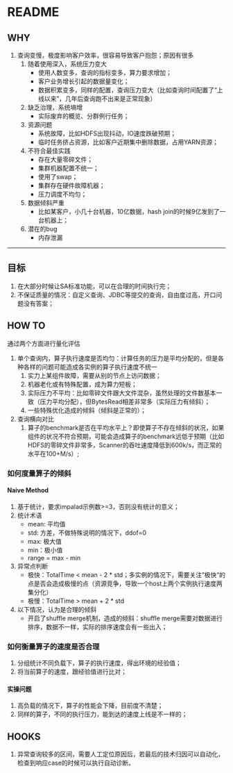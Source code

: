 # README

## WHY

1. 查询变慢，极度影响客户效率，很容易导致客户抱怨；原因有很多
   1. 随着使用深入，系统压力变大
      - 使用人数变多，查询的指标变多，算力要求增加；
      - 客户业务增长引起的数据量变化；
      - 数据积累变多，同样的配置，查询压力变大（比如查询时间配置了“上线以来”，几年后查询跑不出来是正常现象）
   2. 缺乏治理，系统墒增
      - 实际废弃的概览、分群例行任务；
   3. 资源问题
      * 系统故障，比如HDFS出现抖动，IO速度跌破预期；
      * 临时任务挤占资源，比如客户近期集中删除数据，占用YARN资源；
   4. 不符合最佳实践
      * 存在大量零碎文件；
      * 集群机器配置不统一；
      * 使用了swap；
      * 集群存在硬件故障机器；
      * 压力调度不均匀；
   5. 数据倾斜严重
      * 比如某客户，小几十台机器，10亿数据，hash join的时候9亿发到了一台机器上；
   6. 潜在的bug
      * 内存泄漏



----

## 目标

1. 在大部分时候让SA标准功能，可以在合理的时间执行完；
2. 不保证质量的情况：自定义查询、JDBC等提交的查询，自由度过高，开口问题没有答案；

## HOW TO

通过两个方面进行量化评估

1. 单个查询内，算子执行速度是否均匀：计算任务的压力是平均分配的，但是各种各样的问题可能造成各实例的算子执行速度不统一
   1. 实力上某组件故障，需要从别的节点上访问数据；
   2. 机器老化或有特殊配置，成为算力短板；
   3. 实际压力不平均：比如零碎文件跟大文件混杂，虽然处理的文件数基本一致（压力平均分配），但BytesRead相差非常多（实际压力有倾斜）；
   4. 一些特殊优化造成的倾斜（倾斜是正常的）；
2. 查询横向对比
   1. 算子的benchmark是否在平均水平上？即使算子不存在倾斜的状况，如果组件的状况不符合预期，可能会造成算子的benchmark远低于预期（比如HDFS的零碎文件非常多，Scanner的吞吐速度降低到600k/s，而正常的水平在100+M/s）;

### 如何度量算子的倾斜

#### Naive Method

1. 基于统计，要求impalad示例数>=3，否则没有统计的意义；
2. 统计术语
   * mean: 平均值
   * std: 方差，不做特殊说明的情况下，ddof=0
   * max: 极大值
   * min：极小值
   * range = max - min
3. 异常点判断
   * 极快：TotalTime < mean - 2 * std；多实例的情况下，需要关注”极快“的点是否会造成极慢的点（资源竞争，导致一个host上两个实例执行速度两集分化）
   * 极慢：TotalTime > mean + 2 * std
4. 以下情况，认为是合理的倾斜
   * 开启了shuffle merge机制，造成的倾斜：shuffle merge需要对数据进行排序，数据不一样，实际的排序速度会有一些出入；

### 如何衡量算子的速度是否合理

1. 分组统计不同负载下，算子的执行速度，得出环境的经验值；
2. 将当前算子的速度，跟经验值进行比对；



 #### 实操问题

1. 高负载的情况下，算子的性能会下降，目前度不清楚；
2. 同样的算子，不同的执行压力，能到达的速度上线是不一样的；



## HOOKS

1. 异常查询较多的区间，需要人工定位原因后，若最后的技术归因可以自动化，检查到响应case的时候可以执行自动诊断。